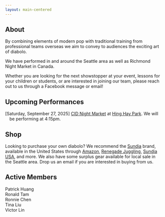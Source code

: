 ```yaml
---
layout: main-centered
---
```


## About

By combining elements of modern pop with traditional training from professional teams overseas we aim to convey to audiences the exciting art of diabolo.

We have performed in and around the Seattle area as well as Richmond Night Market in Canada.

Whether you are looking for the next showstopper at your event, lessons for your children or students, or are interested in joining our team, please reach out to us through a Facebook message or email!

<div class="spacer"></div>

## Upcoming Performances

- \[Saturday, September 27, 2025\] [CID Night Market](https://www.seattlechinatownid.com/experiences/c-id-night-market) at [Hing Hay Park](https://maps.app.goo.gl/zcBxeebqQCFsSije8). We will be performing at 4:15pm.

<div class="spacer"></div>

## Shop

Looking to purchase your own diabolo? We recommend the [Sundia](https://www.sundiasports.com/en/product.html) brand, available in the United States through [Amazon](https://www.amazon.com/stores/SUNDIA/SUNDIA/page/A48D7193-1B2C-4DE3-AE3C-1AD8DA3055B3), [Renegade Juggling](https://www.renegadejuggling.com), [Sundia USA](https://www.sundiausa.com), and more. We also have some surplus gear available for local sale in the Seattle area. Drop us an email if you are interested in buying from us.

<div class="spacer"></div>

## Active Members

- Patrick Huang
- Ronald Tam
- Ronnie Chen
- Tina Liu
- Victor Lin

<div class="spacer"></div>
<div class="spacer"></div>

<style>
ul {
  list-style-type: none;
  padding: 0;
  margin: 0;
}

li {
    text-indent: -1em;
    padding-left: 1em;
}
</style>
